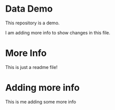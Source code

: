 # Data Demo

This repository is a demo.

I am adding more info to show changes in this file.

# More Info

This is just a readme file!

# Adding more info

This is me adding some more info
